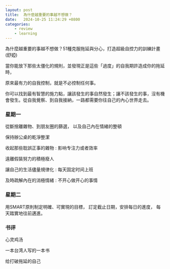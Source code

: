 ```yaml
---
layout: post
title:  為什麼越重要的事越不想做？
date:   2024-10-25 11:24:29 +0800
categories: 
    - review
    - learning
---
```


為什麼越重要的事越不想做？51種克服拖延與分心，打造超級自控力的訓練計畫 (舒婭) 

當你能放下那些太僵化的規則，並發現正是這些「過度」的自我期許造成你的拖延時，

原來最有力的自我控制，就是不必控制任何事。

你可以找到最有智慧的施力點，讓該發生的事自然發生；讓不該發生的事，沒有機會發生。從自我覺察、到自我接納，一路都需要你往自己的內心世界走去。

### 星期一

從斷捨離雜物、到朋友圈的篩選，
以及自己內在情緒的整頓

保持辦公桌的乾淨整潔

收起那些耽誤正事的雜物 : 影响专注力或者效率

遠離假裝努力的積極廢人

讓自己的生活儘量規律化 : 每天固定时间上班

及時疏解內在的消極情緒 : 不开心做开心的事情

### 星期二

用SMART原則制定明確、可實現的目標，
訂定截止日期，安排每日的進度，
每天踏實地往前邁進。

### 书评

心灵鸡汤

一本台湾人写的一本书

给打破拖延的自己
